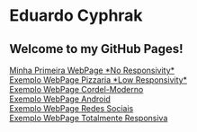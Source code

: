 <h1>Eduardo Cyphrak</h1>
<h2>Welcome to my GitHub Pages!</h2>
 <a href="https://cyphrak.github.io/html-css/first-webpage/index.html" target="brank">Minha Primeira WebPage *No Responsivity*</a> <br>
 <a href="https://cyphrak.github.io/html-css/pizzaria/index.html" target="brank">Exemplo WebPage Pizzaria *Low Responsivity*</a> <br>
 <a href="https://cyphrak.github.io/html-css/cordel-moderno/index.html" target="brank">Exemplo WebPage Cordel-Moderno</a> <br>
 <a href="https://cyphrak.github.io/html-css/android/index.html" target="brank">Exemplo WebPage Android</a> <br>
 <a href="https://cyphrak.github.io/html-css/redes-sociais/index.html" target="brank">Exemplo WebPage Redes Sociais</a> <br> 
 <a href="https://cyphrak.github.io/html-css/full-responsive/index.html" target="brank">Exemplo WebPage Totalmente Responsiva</a> <br>
